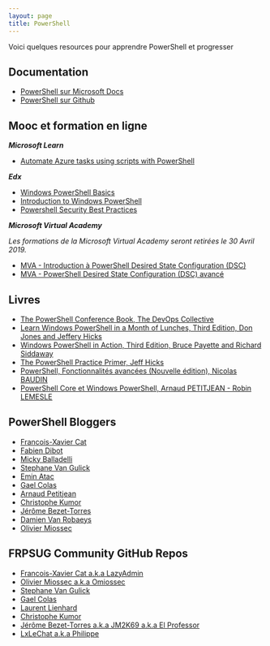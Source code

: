 ```yaml
---
layout: page
title: PowerShell
---
```


Voici quelques resources pour apprendre PowerShell et progresser


## Documentation 

* [PowerShell sur Microsoft Docs](https://docs.microsoft.com/en-us/powershell/)
* [PowerShell sur Github](https://github.com/PowerShell)


## Mooc et formation en ligne

***Microsoft Learn***

* [Automate Azure tasks using scripts with PowerShell](https://docs.microsoft.com/en-us/learn/modules/automate-azure-tasks-with-powershell/)


***Edx***

* [Windows PowerShell Basics](https://www.edx.org/course/windows-powershell-basics-1)
* [Introduction to Windows PowerShell](https://www.edx.org/course/introduction-windows-powershell-microsoft-posh200x)
* [Powershell Security Best Practices](https://www.edx.org/course/powershell-security-best-practices-2)

***Microsoft Virtual Academy***

_Les formations de la Microsoft Virtual Academy seront retirées le 30 Avril 2019._

* [MVA - Introduction à PowerShell Desired State Configuration (DSC)](https://mva.microsoft.com/fr-fr/training-courses/introduction-powershell-desired-state-configuration-dsc-12621?l=cOVAs1BSB_9005192797)
* [MVA - PowerShell Desired State Configuration (DSC) avancé](https://mva.microsoft.com/fr-fr/training-courses/powershell-desired-state-configuration-dsc-avanc--14348)


## Livres 

* [The PowerShell Conference Book, The DevOps Collective](https://leanpub.com/powershell-conference-book)
* [Learn Windows PowerShell in a Month of Lunches, Third Edition, Don Jones and Jeffery Hicks](https://www.manning.com/books/learn-windows-powershell-in-a-month-of-lunches-third-edition)
* [Windows PowerShell in Action, Third Edition, Bruce Payette and Richard Siddaway](https://www.manning.com/books/windows-powershell-in-action-third-edition)
* [The PowerShell Practice Primer, Jeff Hicks](https://leanpub.com/psprimer)
* [PowerShell, Fonctionnalités avancées (Nouvelle édition), Nicolas BAUDIN](https://www.editions-eni.fr/livre/powershell-fonctionnalites-avancees-nouvelle-edition-9782409014994?t=552E2C5C-22F2-4382-AC69-6C903F9BCCF6)
* [PowerShell Core et Windows PowerShell, Arnaud PETITJEAN - Robin LEMESLE](https://www.editions-eni.fr/livre/powershell-core-et-windows-powershell-les-fondamentaux-du-langage-2e-edition-9782409013287?t=552E2C5C-22F2-4382-AC69-6C903F9BCCF6)


## PowerShell Bloggers

* [Francois-Xavier Cat](https://lazywinadmin.com/)
* [Fabien Dibot](https://pwrshell.net/)
* [Micky Balladelli](https://balladelli.com/)
* [Stephane Van Gulick](http://powershelldistrict.com/)
* [Emin Atac](https://p0w3rsh3ll.wordpress.com/)
* [Gael Colas](https://gaelcolas.com/)
* [Arnaud Petitjean](http://www.powershell-scripting.com/)
* [Christophe Kumor](https://christophekumor.github.io/)
* [Jérôme Bezet-Torres](http://jm2k69.github.io/)
* [Damien Van Robaeys](http://www.systanddeploy.com)
* [Olivier Miossec](https://omiossec.github.io/)


## FRPSUG Community GitHub Repos

* [Francois-Xavier Cat a.k.a LazyAdmin](https://github.com/lazywinadmin)
* [Olivier Miossec a.k.a Omiossec](https://github.com/omiossec)
* [Stephane Van Gulick](https://github.com/Stephanevg)
* [Gael Colas](https://github.com/gaelcolas)
* [Laurent Lienhard](https://github.com/LaurentLienhard)
* [Christophe Kumor](https://github.com/christophekumor)
* [Jérôme Bezet-Torres a.k.a JM2K69 a.k.a El Professor](https://github.com/JM2K69)
* [LxLeChat a.k.a Philippe](https://github.com/LxLeChat)
